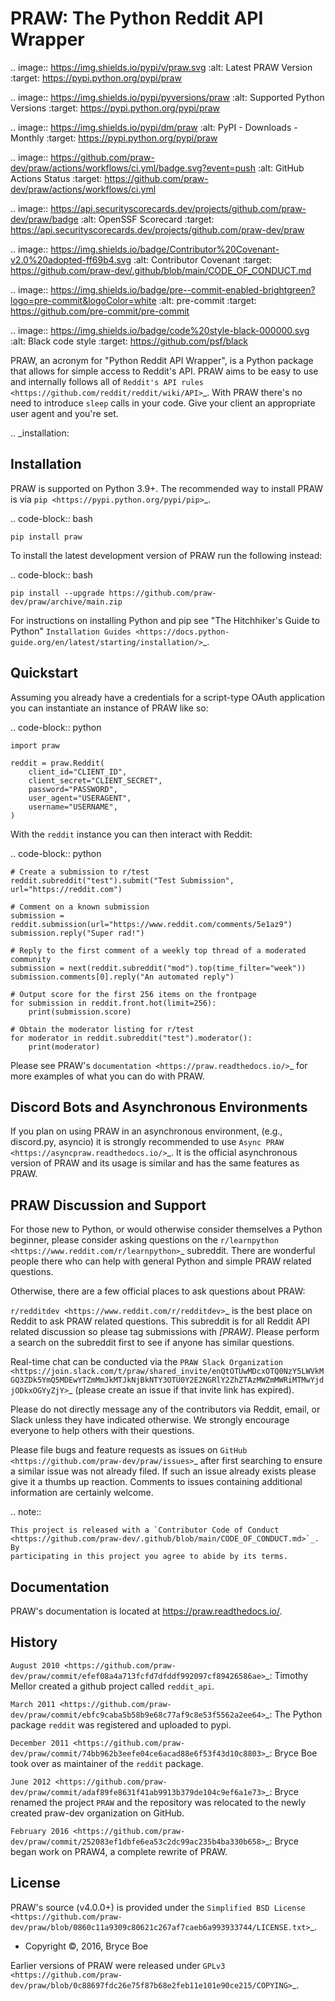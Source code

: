 PRAW: The Python Reddit API Wrapper
===================================

.. image:: https://img.shields.io/pypi/v/praw.svg
    :alt: Latest PRAW Version
    :target: https://pypi.python.org/pypi/praw

.. image:: https://img.shields.io/pypi/pyversions/praw
    :alt: Supported Python Versions
    :target: https://pypi.python.org/pypi/praw

.. image:: https://img.shields.io/pypi/dm/praw
    :alt: PyPI - Downloads - Monthly
    :target: https://pypi.python.org/pypi/praw

.. image:: https://github.com/praw-dev/praw/actions/workflows/ci.yml/badge.svg?event=push
    :alt: GitHub Actions Status
    :target: https://github.com/praw-dev/praw/actions/workflows/ci.yml

.. image:: https://api.securityscorecards.dev/projects/github.com/praw-dev/praw/badge
    :alt: OpenSSF Scorecard
    :target: https://api.securityscorecards.dev/projects/github.com/praw-dev/praw

.. image:: https://img.shields.io/badge/Contributor%20Covenant-v2.0%20adopted-ff69b4.svg
    :alt: Contributor Covenant
    :target: https://github.com/praw-dev/.github/blob/main/CODE_OF_CONDUCT.md

.. image:: https://img.shields.io/badge/pre--commit-enabled-brightgreen?logo=pre-commit&logoColor=white
    :alt: pre-commit
    :target: https://github.com/pre-commit/pre-commit

.. image:: https://img.shields.io/badge/code%20style-black-000000.svg
    :alt: Black code style
    :target: https://github.com/psf/black

PRAW, an acronym for "Python Reddit API Wrapper", is a Python package that allows for
simple access to Reddit's API. PRAW aims to be easy to use and internally follows all of
`Reddit's API rules <https://github.com/reddit/reddit/wiki/API>`_. With PRAW there's no
need to introduce ``sleep`` calls in your code. Give your client an appropriate user
agent and you're set.

.. _installation:

Installation
------------

PRAW is supported on Python 3.9+. The recommended way to install PRAW is via `pip
<https://pypi.python.org/pypi/pip>`_.

.. code-block:: bash

    pip install praw

To install the latest development version of PRAW run the following instead:

.. code-block:: bash

    pip install --upgrade https://github.com/praw-dev/praw/archive/main.zip

For instructions on installing Python and pip see "The Hitchhiker's Guide to Python"
`Installation Guides <https://docs.python-guide.org/en/latest/starting/installation/>`_.

Quickstart
----------

Assuming you already have a credentials for a script-type OAuth application you can
instantiate an instance of PRAW like so:

.. code-block:: python

    import praw

    reddit = praw.Reddit(
        client_id="CLIENT_ID",
        client_secret="CLIENT_SECRET",
        password="PASSWORD",
        user_agent="USERAGENT",
        username="USERNAME",
    )

With the ``reddit`` instance you can then interact with Reddit:

.. code-block:: python

    # Create a submission to r/test
    reddit.subreddit("test").submit("Test Submission", url="https://reddit.com")

    # Comment on a known submission
    submission = reddit.submission(url="https://www.reddit.com/comments/5e1az9")
    submission.reply("Super rad!")

    # Reply to the first comment of a weekly top thread of a moderated community
    submission = next(reddit.subreddit("mod").top(time_filter="week"))
    submission.comments[0].reply("An automated reply")

    # Output score for the first 256 items on the frontpage
    for submission in reddit.front.hot(limit=256):
        print(submission.score)

    # Obtain the moderator listing for r/test
    for moderator in reddit.subreddit("test").moderator():
        print(moderator)

Please see PRAW's `documentation <https://praw.readthedocs.io/>`_ for more examples of
what you can do with PRAW.

Discord Bots and Asynchronous Environments
------------------------------------------

If you plan on using PRAW in an asynchronous environment, (e.g., discord.py, asyncio) it
is strongly recommended to use `Async PRAW <https://asyncpraw.readthedocs.io/>`_. It is
the official asynchronous version of PRAW and its usage is similar and has the same
features as PRAW.

PRAW Discussion and Support
---------------------------

For those new to Python, or would otherwise consider themselves a Python beginner,
please consider asking questions on the `r/learnpython
<https://www.reddit.com/r/learnpython>`_ subreddit. There are wonderful people there who
can help with general Python and simple PRAW related questions.

Otherwise, there are a few official places to ask questions about PRAW:

`r/redditdev <https://www.reddit.com/r/redditdev>`_ is the best place on Reddit to ask
PRAW related questions. This subreddit is for all Reddit API related discussion so
please tag submissions with *[PRAW]*. Please perform a search on the subreddit first to
see if anyone has similar questions.

Real-time chat can be conducted via the `PRAW Slack Organization
<https://join.slack.com/t/praw/shared_invite/enQtOTUwMDcxOTQ0NzY5LWVkMGQ3ZDk5YmQ5MDEwYTZmMmJkMTJkNjBkNTY3OTU0Y2E2NGRlY2ZhZTAzMWZmMWRiMTMwYjdjODkxOGYyZjY>`_
(please create an issue if that invite link has expired).

Please do not directly message any of the contributors via Reddit, email, or Slack
unless they have indicated otherwise. We strongly encourage everyone to help others with
their questions.

Please file bugs and feature requests as issues on `GitHub
<https://github.com/praw-dev/praw/issues>`_ after first searching to ensure a similar
issue was not already filed. If such an issue already exists please give it a thumbs up
reaction. Comments to issues containing additional information are certainly welcome.

.. note::

    This project is released with a `Contributor Code of Conduct
    <https://github.com/praw-dev/.github/blob/main/CODE_OF_CONDUCT.md>`_. By
    participating in this project you agree to abide by its terms.

Documentation
-------------

PRAW's documentation is located at https://praw.readthedocs.io/.

History
-------

`August 2010
<https://github.com/praw-dev/praw/commit/efef08a4a713fcfd7dfddf992097cf89426586ae>`_:
Timothy Mellor created a github project called ``reddit_api``.

`March 2011
<https://github.com/praw-dev/praw/commit/ebfc9caba5b58b9e68c77af9c8e53f5562a2ee64>`_:
The Python package ``reddit`` was registered and uploaded to pypi.

`December 2011
<https://github.com/praw-dev/praw/commit/74bb962b3eefe04ce6acad88e6f53f43d10c8803>`_:
Bryce Boe took over as maintainer of the ``reddit`` package.

`June 2012
<https://github.com/praw-dev/praw/commit/adaf89fe8631f41ab9913b379de104c9ef6a1e73>`_:
Bryce renamed the project ``PRAW`` and the repository was relocated to the newly created
praw-dev organization on GitHub.

`February 2016
<https://github.com/praw-dev/praw/commit/252083ef1dbfe6ea53c2dc99ac235b4ba330b658>`_:
Bryce began work on PRAW4, a complete rewrite of PRAW.

License
-------

PRAW's source (v4.0.0+) is provided under the `Simplified BSD License
<https://github.com/praw-dev/praw/blob/0860c11a9309c80621c267af7caeb6a993933744/LICENSE.txt>`_.

- Copyright ©, 2016, Bryce Boe

Earlier versions of PRAW were released under `GPLv3
<https://github.com/praw-dev/praw/blob/0c88697fdc26e75f87b68e2feb11e101e90ce215/COPYING>`_.
